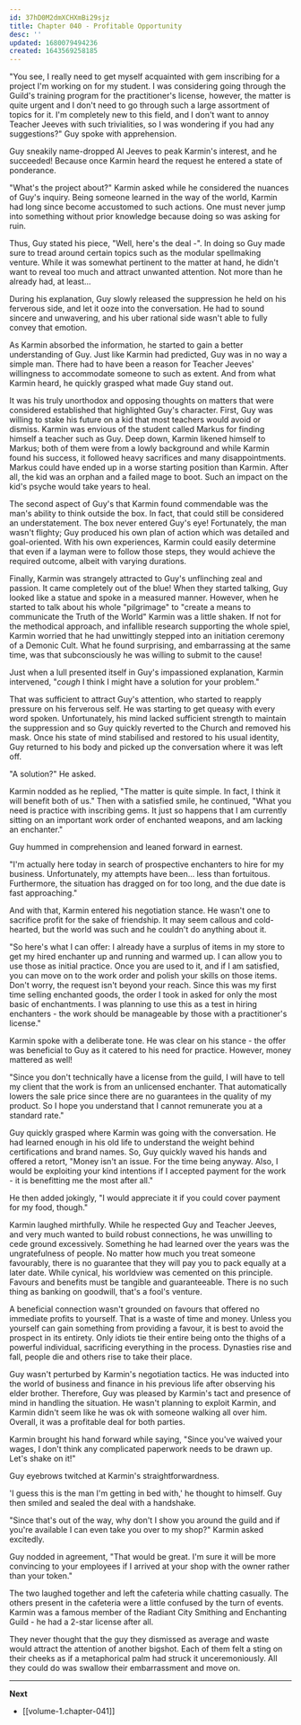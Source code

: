 ```yaml
---
id: 37hD0M2dmXCHXmBi29sjz
title: Chapter 040 - Profitable Opportunity
desc: ''
updated: 1680079494236
created: 1643569258185
---
```


"You see, I really need to get myself acquainted with gem inscribing for a project I'm working on for my student. I was considering going through the Guild's training program for the practitioner's license, however, the matter is quite urgent and I don't need to go through such a large assortment of topics for it. I'm completely new to this field, and I don't want to annoy Teacher Jeeves with such trivialities, so I was wondering if you had any suggestions?" Guy spoke with apprehension.

Guy sneakily name-dropped Al Jeeves to peak Karmin's interest, and he succeeded! Because once Karmin heard the request he entered a state of ponderance.

"What's the project about?" Karmin asked while he considered the nuances of Guy's inquiry. Being someone learned in the way of the world, Karmin had long since become accustomed to such actions. One must never jump into something without prior knowledge because doing so was asking for ruin.

Thus, Guy stated his piece, "Well, here's the deal -". In doing so Guy made sure to tread around certain topics such as the modular spellmaking venture. While it was somewhat pertinent to the matter at hand, he didn't want to reveal too much and attract unwanted attention. Not more than he already had, at least... 

During his explanation, Guy slowly released the suppression he held on his ferverous side, and let it ooze into the conversation. He had to sound sincere and unwavering, and his uber rational side wasn't able to fully convey that emotion.

As Karmin absorbed the information, he started to gain a better understanding of Guy. Just like Karmin had predicted, Guy was in no way a simple man. There had to have been a reason for Teacher Jeeves' willingness to accommodate someone to such as extent. And from what Karmin heard, he quickly grasped what made Guy stand out.

It was his truly unorthodox and opposing thoughts on matters that were considered established that highlighted Guy's character. First, Guy was willing to stake his future on a kid that most teachers would avoid or dismiss. Karmin was envious of the student called Markus for finding himself a teacher such as Guy. Deep down, Karmin likened himself to Markus; both of them were from a lowly background and while Karmin found his success, it followed heavy sacrifices and many disappointments. Markus could have ended up in a worse starting position than Karmin. After all, the kid was an orphan and a failed mage to boot. Such an impact on the kid's psyche would take years to heal.

The second aspect of Guy's that Karmin found commendable was the man's ability to think outside the box. In fact, that could still be considered an understatement. The box never entered Guy's eye! Fortunately, the man wasn't flighty; Guy produced his own plan of action which was detailed and goal-oriented. With his own experiences, Karmin could easily determine that even if a layman were to follow those steps, they would achieve the required outcome, albeit with varying durations.

Finally, Karmin was strangely attracted to Guy's unflinching zeal and passion. It came completely out of the blue! When they started talking, Guy looked like a statue and spoke in a measured manner. However, when he started to talk about his whole "pilgrimage" to "create a means to communicate the Truth of the World" Karmin was a little shaken. If not for the methodical approach, and infallible research supporting the whole spiel, Karmin worried that he had unwittingly stepped into an initiation ceremony of a Demonic Cult. What he found surprising, and embarrassing at the same time, was that subconsciously he was willing to submit to the cause!

Just when a lull presented itself in Guy's impassioned explanation, Karmin intervened, "*cough* I think I might have a solution for your problem."

That was sufficient to attract Guy's attention, who started to reapply pressure on his ferverous self. He was starting to get queasy with every word spoken. Unfortunately, his mind lacked sufficient strength to maintain the suppression and so Guy quickly reverted to the Church and removed his mask. Once his state of mind stabilised and restored to his usual identity, Guy returned to his body and picked up the conversation where it was left off.

"A solution?" He asked.

Karmin nodded as he replied, "The matter is quite simple. In fact, I think it will benefit both of us." Then with a satisfied smile, he continued, "What you need is practice with inscribing gems. It just so happens that I am currently sitting on an important work order of enchanted weapons, and am lacking an enchanter."

Guy hummed in comprehension and leaned forward in earnest.

"I'm actually here today in search of prospective enchanters to hire for my business. Unfortunately, my attempts have been... less than fortuitous. Furthermore, the situation has dragged on for too long, and the due date is fast approaching."

And with that, Karmin entered his negotiation stance. He wasn't one to sacrifice profit for the sake of friendship. It may seem callous and cold-hearted, but the world was such and he couldn't do anything about it.

"So here's what I can offer: I already have a surplus of items in my store to get my hired enchanter up and running and warmed up. I can allow you to use those as initial practice. Once you are used to it, and if I am satisfied, you can move on to the work order and polish your skills on those items. Don't worry, the request isn't beyond your reach. Since this was my first time selling enchanted goods, the order I took in asked for only the most basic of enchantments. I was planning to use this as a test in hiring enchanters - the work should be manageable by those with a practitioner's license."

Karmin spoke with a deliberate tone. He was clear on his stance - the offer was beneficial to Guy as it catered to his need for practice. However, money mattered as well!

"Since you don't technically have a license from the guild, I will have to tell my client that the work is from an unlicensed enchanter. That automatically lowers the sale price since there are no guarantees in the quality of my product. So I hope you understand that I cannot remunerate you at a standard rate."

Guy quickly grasped where Karmin was going with the conversation. He had learned enough in his old life to understand the weight behind certifications and brand names. So, Guy quickly waved his hands and offered a retort, "Money isn't an issue. For the time being anyway. Also, I would be exploiting your kind intentions if I accepted payment for the work - it is benefitting me the most after all."

He then added jokingly, "I would appreciate it if you could cover payment for my food, though."

Karmin laughed mirthfully. While he respected Guy and Teacher Jeeves, and very much wanted to build robust connections, he was unwilling to cede ground excessively. Something he had learned over the years was the ungratefulness of people. No matter how much you treat someone favourably, there is no guarantee that they will pay you to pack equally at a later date. While cynical, his worldview was cemented on this principle. Favours and benefits must be tangible and guaranteeable. There is no such thing as banking on goodwill, that's a fool's venture.

A beneficial connection wasn't grounded on favours that offered no immediate profits to yourself. That is a waste of time and money. Unless you yourself can gain something from providing a favour, it is best to avoid the prospect in its entirety. Only idiots tie their entire being onto the thighs of a powerful individual, sacrificing everything in the process. Dynasties rise and fall, people die and others rise to take their place.

Guy wasn't perturbed by Karmin's negotiation tactics. He was inducted into the world of business and finance in his previous life after observing his elder brother. Therefore, Guy was pleased by Karmin's tact and presence of mind in handling the situation. He wasn't planning to exploit Karmin, and Karmin didn't seem like he was ok with someone walking all over him. Overall, it was a profitable deal for both parties.

Karmin brought his hand forward while saying, "Since you've waived your wages, I don't think any complicated paperwork needs to be drawn up. Let's shake on it!"

Guy eyebrows twitched at Karmin's straightforwardness.

'I guess this is the man I'm getting in bed with,' he thought to himself. Guy then smiled and sealed the deal with a handshake.

"Since that's out of the way, why don't I show you around the guild and if you're available I can even take you over to my shop?" Karmin asked excitedly.

Guy nodded in agreement, "That would be great. I'm sure it will be more convincing to your employees if I arrived at your shop with the owner rather than your token."

The two laughed together and left the cafeteria while chatting casually. The others present in the cafeteria were a little confused by the turn of events. Karmin was a famous member of the Radiant City Smithing and Enchanting Guild - he had a 2-star license after all.

They never thought that the guy they dismissed as average and waste would attract the attention of another bigshot. Each of them felt a sting on their cheeks as if a metaphorical palm had struck it unceremoniously. All they could do was swallow their embarrassment and move on.

____

**Next**
* [[volume-1.chapter-041]]